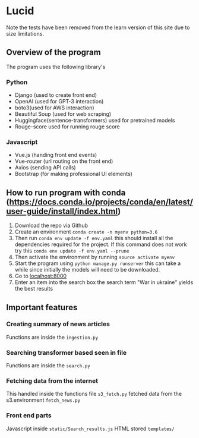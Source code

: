 # Lucid
Note the tests have been removed from the learn version of this site due to size limitations.

## Overview of the program
The program uses the following library's
### Python
- Django (used to create front end)
- OpenAI (used for GPT-3 interaction)
- boto3(used for AWS interaction)
- Beautiful Soup (used for web scraping)
- Huggingface(sentence-transformers) used for pretrained models
- Rouge-score used for running rouge score

### Javascript
- Vue.js (handing front end events)
- Vue-router (url routing on the front end)
- Axios (sending API calls)
- Bootstrap (for making professional UI elements)

## How to run program with conda (https://docs.conda.io/projects/conda/en/latest/user-guide/install/index.html)
1. Download the repo via Github
2. Create an environment `conda create -n myenv python=3.6`
3. Then run `conda env update -f env.yaml` this should install all the dependencies required for the project. If this command does not work try this `conda env update -f env.yaml --prune`
4. Then activate the environment by running `source activate myenv`
5. Start the program using `python manage.py runserver` this can take a while since initially the models will need to be downloaded.
6. Go to [localhost:8000](https://localhost:8000 "localhost:8000")
7. Enter an item into the search box the search term "War in ukraine" yields the best results

## Important features
### Creating summary of news articles
Functions are inside the `ingestion.py`
### Searching transformer based seen in file
Functions are inside the `search.py`
### Fetching data from the internet
This handled inside the functions file `s3_fetch.py` fetched data from the s3.environment
`fetch_news.py`
### Front end parts
Javascript inside `static/Search_results.js`
HTML stored `templates/`